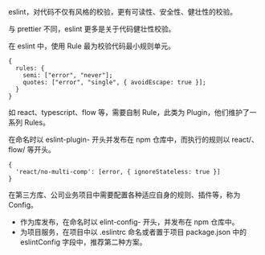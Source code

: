 eslint，对代码不仅有风格的校验，更有可读性、安全性、健壮性的校验。

与 prettier 不同，eslint 更多是关于代码健壮性校验。

在 eslint 中，使用 Rule 最为校验代码最小规则单元。

```
{
  rules: {
    semi: ["error", "never"];
    quotes: ["error", "single", { avoidEscape: true }];
  }
}
```

如 react、typescript、flow 等，需要自制 Rule，此类为 Plugin，他们维护了一系列 Rules。

在命名时以 eslint-plugin- 开头并发布在 npm 仓库中，而执行的规则以 react/、flow/ 等开头。

```
{
  'react/no-multi-comp': [error, { ignoreStateless: true }]
}
```

在第三方库、公司业务项目中需要配置各种适应自身的规则、插件等，称为 Config。

- 作为库发布，在命名时以 elint-config- 开头，并发布在 npm 仓库中。
- 为项目服务，在项目中以 .eslintrc 命名或者置于项目 package.json 中的 eslintConfig 字段中，推荐第二种方案。
